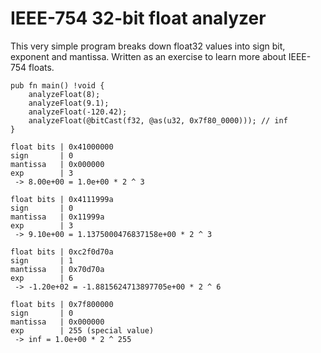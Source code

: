 # IEEE-754 32-bit float analyzer

This very simple program breaks down float32 values into sign bit, exponent and mantissa. Written as an exercise to learn more about IEEE-754 floats.


```zig
pub fn main() !void {
    analyzeFloat(8);
    analyzeFloat(9.1);
    analyzeFloat(-120.42);
    analyzeFloat(@bitCast(f32, @as(u32, 0x7f80_0000))); // inf
}
```

```
float bits | 0x41000000
sign       | 0
mantissa   | 0x000000
exp        | 3
 -> 8.00e+00 = 1.0e+00 * 2 ^ 3

float bits | 0x4111999a
sign       | 0
mantissa   | 0x11999a
exp        | 3
 -> 9.10e+00 = 1.1375000476837158e+00 * 2 ^ 3

float bits | 0xc2f0d70a
sign       | 1
mantissa   | 0x70d70a
exp        | 6
 -> -1.20e+02 = -1.8815624713897705e+00 * 2 ^ 6

float bits | 0x7f800000
sign       | 0
mantissa   | 0x000000
exp        | 255 (special value)
 -> inf = 1.0e+00 * 2 ^ 255
```
